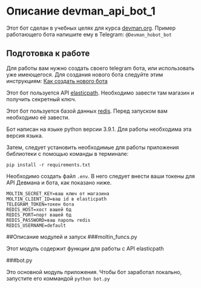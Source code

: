# Описание devman_api_bot_1

Этот бот сделан в учебных целях для курса [devman.org](https://dvmn.org). Пример работающего бота напишите ему в Telegram: `@Devman_hobot_bot`

## Подготовка к работе

Для работы вам нужно создать своего telegram бота, или использовать уже имеющегося. Для создания нового бота следуйте
этим инструкциям: [Как создать нового бота](https://core.telegram.org/bots#6-botfather)

Этот бот пользуется API [elasticpath](https://elasticpath.dev/). Необходимо завести там магазин и получить секретный ключ.

Этот бот пользуется базой данных [redis](https://redis.io/). Перед запуском вам необходимо её завести.

Бот написан на языке python версии 3.9.1. Для работы необходима эта версия языка.

Затем, следует установить необходимые для работы приложения библиотеки с помощью команды в терминале:
```commandline
pip install -r requirements.txt
```

Необходимо создать файл `.env`. В него следует внести ваши токены для API Девмана и бота, как показано ниже.

```dotenv
MOLTIN_SECRET_KEY=ваш ключ от магазина
MOLTIN_CLIENT_ID=ваш id в elasticpath
TELEGRAM_TOKEN=токен бота
REDIS_HOST=хост вашей бд
REDIS_PORT=порт вашей бд
REDIS_PASSWORD=ваш пароль redis
REDIS_USERNAME=default
```

##Описание модулей и запуск
###moltin_funcs.py

Этот модуль содержит функции для работы с API elasticpath

###bot.py

Это основной модуль приложения. Чтобы бот заработал локально, запустите его коммандой `python bot.py`


